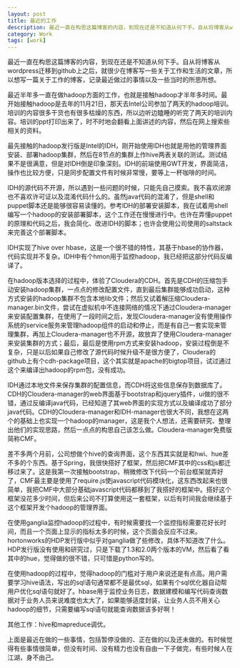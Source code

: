 ```yaml
---
layout: post
title: 最近的工作
description: 最近一直在构思这篇博客的内容，到现在还是不知道从何下手。自从将博客从wordpress迁移到github上之后，就很少在博客写一些关于工作和生活的文章，所以想写一篇关于工作的博客，记录最近做过的事情以及一些当时的所思所想。 
category: Work
tags: [work]
---
```


最近一直在构思这篇博客的内容，到现在还是不知道从何下手。自从将博客从wordpress迁移到github上之后，就很少在博客写一些关于工作和生活的文章，所以想写一篇关于工作的博客，记录最近做过的事情以及一些当时的所思所想。

最近半年多一直在做hadoop方面的工作，也就是接触hadoop才半年多时间。最开始接触hadoop是去年的11月21日，那天去Intel公司参加了两天的hadoop培训。培训的内容很多干货也有很多枯燥的东西，所以边听边瞌睡的听完了两天的培训内容。培训的ppt打印出来了，时不时地会翻看上面讲述的内容，然后在网上搜索些相关的资料。

最先接触的hadoop发行版是Intel的IDH，刚开始使用IDH也就是用他的管理界面安装、部署hadoop集群，然后在8节点的集群上作hive两表关联的测试。测试结果不是很满意，但是对IDH倒是印象深刻。IDH的前端使用GWT开发，界面简洁，操作也比较方便，只是同步配置文件有时候非常慢，要等上一杯咖啡的时间。

<!-- more -->

IDH的源代码不开源，所以遇到一些问题的时候，只能先自己摸索。我不喜欢闭源也不喜欢许可证以及混淆代码什么的。虽然java代码的混淆了，但是shell和puppet脚本还是能够很容易读懂的。参考IDH的部署安装脚本，我在试着用shell编写一个hadoop的安装部署脚本，这个工作还在慢慢进行中。也许在弄懂puppet的原理和代码之后，我会简化、改进IDH的脚本；也许会使用公司使用的saltstack来完善这个部署脚本。

IDH实现了hive over hbase，这是一个很不错的特性，其基于hbase的协作器，代码实现并不复杂。IDH中有个hmon用于监控hadoop，我已经把这部分代码反编译了。

在hadoop版本选择的过程中，体验了Cloudera的CDH。首先是CDH的压缩包手动安装hadoop集群，一点点的修改配置文件，直到最后集群能够成功启动，这种方式安装的hadoop集群不包含本地lib文件；然后又试着解压缩Cloudera-manager.bin文件，尝试在虚拟机中不连接网络的情况下通过Cloudera-manager来安装配置集群，在使用了一段时间之后，发现Cloudera-manager没有使用操作系统的service服务来管理hadoop组件的启动和停止，而是有自己一套实现来管理集群，再加上Cloudera-manager也不开源，故放弃了使用Cloudera-manager来安装集群的方式；最后，最后是使用rpm方式来安装hadoop，安装过程倒是不复杂，只是以后如果自己修改了源代码时候升级不是很方便了，Cloudera的github上有个cdh-package项目，这个其实就是apache的bigtop项目，试过通过这个来编译出hadoop的rpm包，没有成功。

IDH通过本地文件来保存集群的配置信息，而CDH将这些信息保存到数据库了。CDH的Cloudera-manager的web界面基于bootstrap和jquery插件，ui做的很不错，通过反编译java代码，已经知道了其web界面的实现方式以及编译成功了部分java代码。CDH的Cloudera-manager和IDH-manager也很大不同，我想在这两个的基础上也实现一个hadoop的manager，这是我个人想法，还需要研究、整理出他们的实现思路，然后一点点的构思自己该怎么做。Cloudera-manager免费版简称CMF。

差不多两个月前，公司想做个hive的查询界面，这个东西其实就是和hwi、hue差不多的个东西。基于Spring，我很快搭好了框架，然后把CMF其中的css和js都迁移过来了。这是我第一次接触bootstrap，稍微修改下代码一个前台框架就弄好了，CMF最主要是使用了require.js使javascript代码模块化，这东西改起来也很简单，我把CMF中大部分基础javascript代码都移到了我搭好的框架中。搭好这个框架没花多少时间，但后来公司不打算使用这一套框架，以后有时间我会继续基于这个框架开发个hadoop的管理界面。

在使用ganglia监控hadoop的过程中，有时候需要找一个监控指标需要花好长时间，而且一个页面上显示的指标太多的时候，这个页面会反应不过来。hortonworks的HDP发行版中似乎对ganglia做了些修改，具体不知道改了什么。HDP发行版没有使用和研究过，只是下载了1.3和2.0两个版本的VM，然后看了看其中的hue，觉得做的很不错，只可惜是python写的。

在使用hadoop的过程中，觉得hadoop的门槛对于用户来说还是有点高。用户需要学习hive语法，写出的sql语句通常都不是最优sql，如果有个sql优化器自动帮用户优化sql语句就好了。hbase用于监控业务日志，数据建模和编写代码查询数据对于业务人员来说难度也太大了，如果能够适度封装，让业务人员不用关心hadoop的细节，只需要编写sql语句就能查询数据该多好啊！

其他工作：hive和mapreduce调优。

上面是最近在做的一些事情，包括暂停没做的、正在做的以及还未做的。有时候觉得有些事情很简单，但没有时间、没有精力也没有自由一下子做完，有些时候人在江湖，身不由己。







